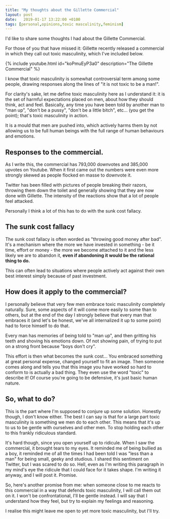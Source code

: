 ```yaml
---
title: "My thoughts about the Gillette Commercial"
layout: post
date:   2019-01-17 13:22:00 +0100
tags: [personal,opinions,toxic masculinity,feminism]
---
```

I'd like to share some thoughts I had about the Gillette Commercial.

For those of you that have missed it: Gillette recently released a
commercial in which they call out toxic masculinity, which I've included below.

{% include youtube.html id="koPmuEyP3a0" description="The Gillette Commercial" %}

I know that toxic masculinity is somewhat controversial term
among some people, drawing responses along the lines of "it is not toxic
to be a man!".

For clarity's sake, let me define toxic masculinity here as I understand
it: it is the set of harmful expectations placed on men, about how they should
think, act and feel. Basically, any time you have been told by another
man to "man up", "don't be a pussy", "don't be a little bitch", etc...
(you get the point); that's toxic masculinity in action.

It is a mould that men are pushed into, which actively harms them by not
allowing us to be full human beings with the full range of human
behaviours and emotions.

Responses to the commercial.
----------------------------

As I write this, the commercial has 793,000 downvotes and 385,000
upvotes on Youtube. When it first came out the numbers were even more
strongly skewed as people flocked en masse to downvote it.

Twitter has been filled with pictures of people breaking their razors,
throwing them down the toilet and generally showing that they are now
done with Gillette. The intensity of the reactions show that a lot of
people feel attacked.

Personally I think a lot of this has to do with the sunk cost fallacy.

The sunk cost fallacy
-----------------------

The sunk cost fallacy is often worded as "throwing good money after
bad". It's a mechanism where the more we have invested in something - be
it time, effort or money - the more we become attached to it and the less
likely we are to abandon it, **even if abandoning it would be the rational thing to do.**

This can often lead to situations where people actively act against
their own best interest simply because of past investment.

How does it apply to the commercial?
---------------------------------

I personally believe that very few men embrace toxic masculinity
completely naturally. Sure, some aspects of it will come more easily to
some than to others, but at the end of the day I strongly believe that
every man that embraces it (and let's be honest, we've all internalized
it up to some point) had to force himself to do that.

Every man has memories of being told to "man up", and then gritting his
teeth and shoving his emotions down. Of not showing pain, of trying to
put on a strong front because "boys don't cry".

This effort is then what becomes the sunk cost... You embraced
something at great personal expense, changed yourself to fit an image.
Then someone comes along and tells you that this image you have worked so
hard to conform to is actually a bad thing. They even use the word "toxic"
to describe it! Of course you're going to be defensive, it's just basic 
human nature.

So, what to do?
---------------

This is the part where I'm supposed to conjure up some solution.
Honestly though, I don't know either. The best I can say is that for a
large part toxic masculinity is something we men do to each other. This
means that it's up to us to be gentle with ourselves and other men. To
stop holding each other to this frankly ridiculous standard.

It's hard though, since you open yourself up to ridicule. When I saw the
commercial, it brought tears to my eyes. It reminded me of being bullied
as a boy, it reminded me of all the times I had been told I was "less
than a man" for being small, geeky and studious. I shared this sentiment
on Twitter, but I was scared to do so. Hell, even as I'm writing this
paragraph in my mind's eye the ridicule that I could face for it takes
shape. I'm writing it anyway, and I will post it. Promise.

So, here's another promise from me: when someone close to me reacts to
this commercial in a way that defends toxic masculinity, I will call
them out on it. I won't be confrontational, I'll be gentle instead. I
will say that I understand how they feel, but try to explain my feelings
and reasoning.

I realise this might leave me open to yet more toxic masculinity, but
I'll try.
